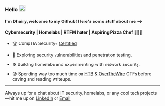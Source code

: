 ### Hello <img height="20" src="https://raw.githubusercontent.com/MartinHeinz/MartinHeinz/master/wave.gif">

#### I'm Dhairy, welcome to my Github! Here's some stuff about me -->

#### Cybersecurity | Homelabs | RTFM hater | Aspiring Pizza Chef 👨🏻‍🍳

- 🏆 CompTIA Security+ [Certified](https://www.credly.com/badges/147bd278-2d10-4d7b-91f2-19008a6a8182/linked_in)

- 🔎 Exploring security vulnerabilities and penetration testing.
- ⚙️ Building homelabs and experimenting with network security.
- 😓 Spending way too much time on [HTB](https://www.hackthebox.com/) & [OverTheWire](https://overthewire.org/) CTFs before caving and reading writeups. 

---
Always up for a chat about IT security, homelabs, or any cool tech projects—hit me up on [LinkedIn](https://www.linkedin.com/in/dhairyraval) or [Email](mailto:dhairyraval@gmail.com)


